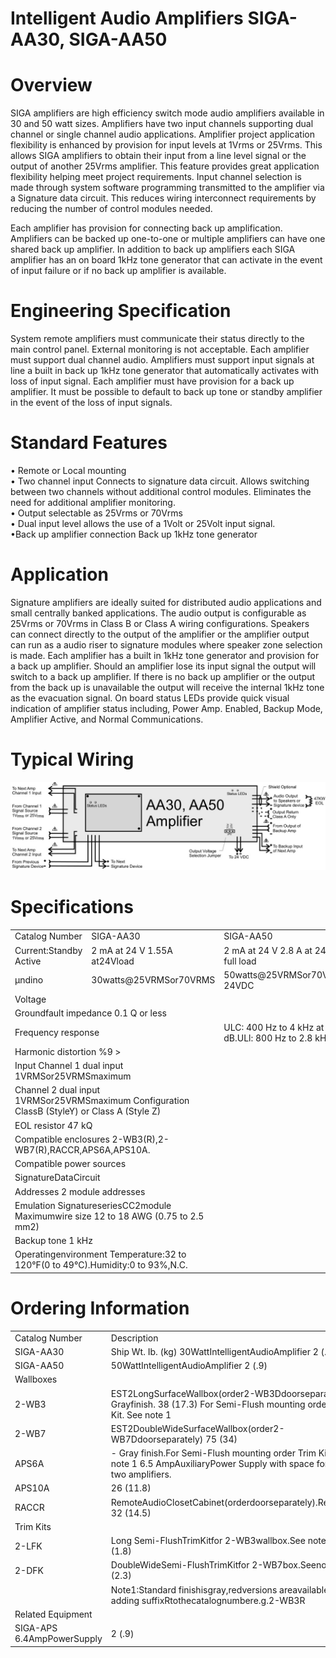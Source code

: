 # Intelligent Audio Amplifiers SIGA-AA30, SIGA-AA50  

# Overview  

SIGA amplifiers are high efficiency switch mode audio amplifiers available in 30 and 50 watt sizes. Amplifiers have two input channels supporting dual channel or single channel audio applications. Amplifier project application flexibility is enhanced by provision for input levels at 1Vrms or 25Vrms. This allows SIGA amplifiers to obtain their input from a line level signal or the output of another 25Vrms amplifier. This feature provides great application flexibility helping meet project requirements. Input channel selection is made through system software programming transmitted to the amplifier via a Signature data circuit. This reduces wiring interconnect requirements by reducing the number of control modules needed.  

Each amplifier has provision for connecting back up amplification. Amplifiers can be backed up one-to-one or multiple amplifiers can have one shared back up amplifier. In addition to back up amplifiers each SIGA amplifier has an on board 1kHz tone generator that can activate in the event of input failure or if no back up amplifier is available.  

# Engineering Specification  

System remote amplifiers must communicate their status directly to the main control panel.  External monitoring is not acceptable. Each amplifier must support dual channel audio. Amplifiers must support input signals at line a built in back up 1kHz tone generator that automatically activates with loss of input signal. Each amplifier must have provision for a back up amplifier. It must be possible to default to back up tone or standby amplifier in the event of the loss of input signals.  

# Standard Features  

•	 Remote or Local mounting   
•	 Two channel input Connects to signature data circuit. Allows switching between two channels without additional control modules. Eliminates the need for additional amplifier monitoring.   
•	 Output selectable as 25Vrms or 70Vrms   
•	 Dual input level allows the use of a 1Volt or 25Volt input signal.   
•Back up amplifier connection Back up 1kHz tone generator  

# Application  

Signature amplifiers are ideally suited for distributed audio applications and small centrally banked applications. The audio output is configurable as 25Vrms or 70Vrms in Class B or Class A wiring configurations. Speakers can connect directly to the output of the amplifier or the amplifier output can run as a audio riser to signature modules where speaker zone selection is made. Each amplifier has a built in 1kHz tone generator and provision for a back up amplifier. Should an amplifier lose its input signal the output will switch to a back up amplifier. If there is no back up amplifier or the output from the back up is unavailable the output will receive the internal 1kHz tone as the evacuation signal. On board status LEDs provide quick visual indication of amplifier status including, Power Amp. Enabled, Backup Mode, Amplifier Active, and Normal Communications.  

# Typical Wiring  

![](images/d902d2d9aebd10e2113b5f5f2e42fee8f9abbfa122140b8831b52008bd7930bf.jpg)  

# Specifications  

<html><body><table><tr><td>Catalog Number</td><td>SIGA-AA30</td><td>SIGA-AA50</td></tr><tr><td>Current:Standby Active</td><td>2 mA at 24 V 1.55A at24Vload</td><td>2 mA at 24 V 2.8 A at 24 V full load</td></tr><tr><td>μndino</td><td>30watts@25VRMSor70VRMS</td><td>50watts@25VRMSor70VRMS 24VDC</td></tr><tr><td colspan="3">Voltage</td></tr><tr><td colspan="3">Groundfault impedance 0.1 Q or less</td></tr><tr><td colspan="2">Frequency response</td><td>ULC: 400 Hz to 4 kHz at -3 dB.ULl: 800 Hz to 2.8 kHz.</td></tr><tr><td colspan="3">Harmonic distortion %9 ></td></tr><tr><td colspan="2">Input Channel 1 dual input 1VRMSor25VRMSmaximum</td></tr><tr><td colspan="2">Channel 2 dual input 1VRMSor25VRMSmaximum Configuration ClassB (StyleY) or Class A (Style Z)</td></tr><tr><td colspan="2">EOL resistor 47 kQ</td></tr><tr><td colspan="2">Compatible enclosures 2-WB3(R),2-WB7(R),RACCR,APS6A,APS10A.</td></tr><tr><td colspan="2">Compatible power sources</td></tr><tr><td colspan="2">SignatureDataCircuit</td></tr><tr><td colspan="2">Addresses 2 module addresses</td></tr><tr><td colspan="2">Emulation SignatureseriesCC2module Maximumwire size 12 to 18 AWG (0.75 to 2.5 mm2)</td></tr><tr><td colspan="2">Backup tone 1 kHz</td></tr><tr><td colspan="2">Operatingenvironment Temperature:32 to 120°F(0 to 49°C).Humidity:0 to 93%,N.C.</td></tr></table></body></html>  

# Ordering Information  

<html><body><table><tr><td>Catalog Number</td><td>Description</td></tr><tr><td>SIGA-AA30</td><td>Ship Wt. Ib. (kg) 30WattIntelligentAudioAmplifier 2 (.9)</td></tr><tr><td>SIGA-AA50</td><td>50WattIntelligentAudioAmplifier 2 (.9)</td></tr><tr><td>Wallboxes</td><td></td></tr><tr><td>2-WB3</td><td>EST2LongSurfaceWallbox(order2-WB3Ddoorseparately)-Grayfinish. 38 (17.3) For Semi-Flush mounting order Trim Kit. See note 1</td></tr><tr><td>2-WB7</td><td>EST2DoubleWideSurfaceWallbox(order2-WB7Ddoorseparately) 75 (34)</td></tr><tr><td>APS6A</td><td>- Gray finish.For Semi-Flush mounting order Trim Kit. See note 1 6.5 AmpAuxiliaryPower Supply with space for up to two amplifiers.</td></tr><tr><td>APS10A</td><td>26 (11.8)</td></tr><tr><td>RACCR</td><td>RemoteAudioClosetCabinet(orderdoorseparately).RedFinish 32 (14.5)</td></tr><tr><td>Trim Kits</td><td></td></tr><tr><td>2-LFK</td><td>Long Semi-FlushTrimKitfor 2-WB3wallbox.See note 1 4 (1.8)</td></tr><tr><td>2-DFK</td><td>DoubleWideSemi-FlushTrimKitfor 2-WB7box.Seenote 1 5 (2.3)</td></tr><tr><td></td><td>Note1:Standard finishisgray,redversions areavailableby adding suffixRtothecatalognumbere.g.2-WB3R</td></tr><tr><td colspan="2">Related Equipment</td></tr><tr><td>SIGA-APS 6.4AmpPowerSupply</td><td>2 (.9)</td></tr></table></body></html>  